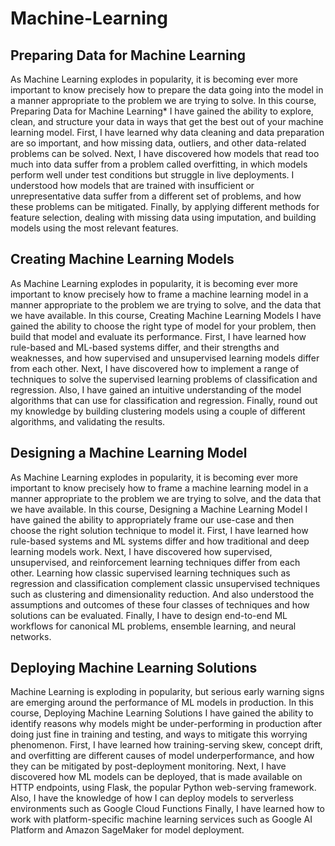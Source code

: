 # Machine-Learning

## Preparing Data for Machine Learning

As Machine Learning explodes in popularity, it is becoming ever more important to know precisely how to prepare the data going into the model in a manner appropriate to the problem we are trying to solve.
In this course, Preparing Data for Machine Learning* I have gained the ability to explore, clean, and structure your data in ways that get the best out of your machine learning model.
First, I have learned why data cleaning and data preparation are so important, and how missing data, outliers, and other data-related problems can be solved. Next, I have discovered how models that read too much into data suffer from a problem called overfitting, in which models perform well under test conditions but struggle in live deployments. I understood how models that are trained with insufficient or unrepresentative data suffer from a different set of problems, and how these problems can be mitigated.
Finally, by applying different methods for feature selection, dealing with missing data using imputation, and building models using the most relevant features.


## Creating Machine Learning Models
As Machine Learning explodes in popularity, it is becoming ever more important to know precisely how to frame a machine learning model in a manner appropriate to the problem we are trying to solve, and the data that we have available.
In this course, Creating Machine Learning Models I have gained the ability to choose the right type of model for your problem, then build that model and evaluate its performance.
First, I have learned how rule-based and ML-based systems differ, and their strengths and weaknesses, and how supervised and unsupervised learning models differ from each other.
Next, I have discovered how to implement a range of techniques to solve the supervised learning problems of classification and regression. Also, I have gained an intuitive understanding of the model algorithms that can use for classification and regression. 
Finally, round out my knowledge by building clustering models using a couple of different algorithms, and validating the results.


## Designing a Machine Learning Model
As Machine Learning explodes in popularity, it is becoming ever more important to know precisely how to frame a machine learning model in a manner appropriate to the problem we are trying to solve, and the data that we have available.
In this course, Designing a Machine Learning Model I have gained the ability to appropriately frame our use-case and then choose the right solution technique to model it.
First, I have learned how rule-based systems and ML systems differ and how traditional and deep learning models work. Next, I have discovered how supervised, unsupervised, and reinforcement learning techniques differ from each other. Learning how classic supervised learning techniques such as regression and classification complement classic unsupervised techniques such as clustering and dimensionality reduction. And also understood the assumptions and outcomes of these four classes of techniques and how solutions can be evaluated.
Finally, I have to design end-to-end ML workflows for canonical ML problems, ensemble learning, and neural networks.


## Deploying Machine Learning Solutions
Machine Learning is exploding in popularity, but serious early warning signs are emerging around the performance of ML models in production.
In this course, Deploying Machine Learning Solutions I have gained the ability to identify reasons why models might be under-performing in production after doing just fine in training and testing, and ways to mitigate this worrying phenomenon.
First, I have learned how training-serving skew, concept drift, and overfitting are different causes of model underperformance, and how they can be mitigated by post-deployment monitoring.
Next, I have discovered how ML models can be deployed, that is made available on HTTP endpoints, using Flask, the popular Python web-serving framework. Also, I have the knowledge of how I can deploy models to serverless environments such as Google Cloud Functions
Finally, I have learned how to work with platform-specific machine learning services such as Google AI Platform and Amazon SageMaker for model deployment.



